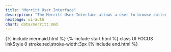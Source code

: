 ```yaml
---
title: "Merritt User Interface"
description: "The Merritt User Interface allows a user to browse collections and deposit new objects"
nextpage: ui-auth
chart: data/merritt.mmd
---
```

{% include mermaid.html %}
{% include start.html %}
  class UI FOCUS
  linkStyle 0 stroke:red,stroke-width:3px
{% include end.html %}
